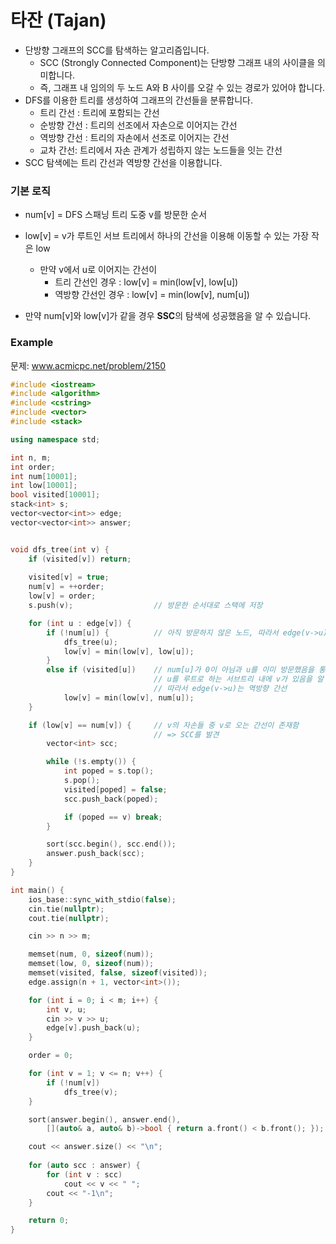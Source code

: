 # 타잔 (Tajan)

* 단방향 그래프의 SCC를 탐색하는 알고리즘입니다.
  * SCC (Strongly Connected Component)는 단방향 그래프 내의 사이클을 의미합니다.
  * 즉, 그래프 내 임의의 두 노드 A와 B 사이를 오갈 수 있는 경로가 있어야 합니다.
* DFS를 이용한 트리를 생성하여 그래프의 간선들을 분류합니다.
  * 트리 간선 : 트리에 포함되는 간선
  * 순방향 간선 : 트리의 선조에서 자손으로 이어지는 간선
  * 역방향 간선 : 트리의 자손에서 선조로 이어지는 간선
  * 교차 간선: 트리에서 자손 관계가 성립하지 않는 노드들을 잇는 간선
* SCC 탐색에는 트리 간선과 역방향 간선을 이용합니다.



### 기본 로직

* num[v] = DFS 스패닝 트리 도중 v를 방문한 순서
* low[v] = v가 루트인 서브 트리에서 하나의 간선을 이용해 이동할 수 있는 가장 작은 low
  * 만약 v에서 u로 이어지는 간선이
    * 트리 간선인 경우 : low[v] = min(low[v], low[u])
    * 역방향 간선인 경우 : low[v] = min(low[v], num[u])

* 만약 num[v]와 low[v]가 같을 경우 **SSC**의 탐색에 성공했음을 알 수 있습니다. 



### Example

문제: www.acmicpc.net/problem/2150

```c++
#include <iostream>
#include <algorithm>
#include <cstring>
#include <vector>
#include <stack>

using namespace std;

int n, m;
int order;
int num[10001];
int low[10001];
bool visited[10001];
stack<int> s;
vector<vector<int>> edge;
vector<vector<int>> answer;


void dfs_tree(int v) {
	if (visited[v]) return;
	
	visited[v] = true;
	num[v] = ++order;
	low[v] = order;
	s.push(v);					// 방문한 순서대로 스택에 저장

	for (int u : edge[v]) {
		if (!num[u]) {			// 아직 방문하지 않은 노드, 따라서 edge(v->u)는 트리 간선
			dfs_tree(u);
			low[v] = min(low[v], low[u]);
		}
		else if (visited[u])	// num[u]가 0이 아님과 u를 이미 방문했음을 통해서
            					// u를 루트로 하는 서브트리 내에 v가 있음을 알 수 있음
            					// 따라서 edge(v->u)는 역방향 간선
			low[v] = min(low[v], num[u]);
	}

	if (low[v] == num[v]) {		// v의 자손들 중 v로 오는 간선이 존재함
        						// => SCC를 발견
		vector<int> scc;

		while (!s.empty()) {
			int poped = s.top();
			s.pop();
			visited[poped] = false;
			scc.push_back(poped);

			if (poped == v) break;
		}

		sort(scc.begin(), scc.end());
		answer.push_back(scc);
	}
}

int main() {
	ios_base::sync_with_stdio(false);
	cin.tie(nullptr);
	cout.tie(nullptr);

	cin >> n >> m;

	memset(num, 0, sizeof(num));
	memset(low, 0, sizeof(num));
	memset(visited, false, sizeof(visited));
	edge.assign(n + 1, vector<int>());

	for (int i = 0; i < m; i++) {
		int v, u;
		cin >> v >> u;
		edge[v].push_back(u);
	}

	order = 0;

	for (int v = 1; v <= n; v++) {
		if (!num[v])	
			dfs_tree(v);
	}

	sort(answer.begin(), answer.end(),
		[](auto& a, auto& b)->bool { return a.front() < b.front(); });

	cout << answer.size() << "\n";
	
	for (auto scc : answer) {
		for (int v : scc)
			cout << v << " ";
		cout << "-1\n";
	}

	return 0;
}

```



